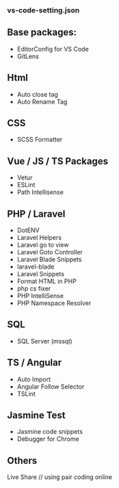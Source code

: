 ### vs-code-setting.json

## Base packages:

- EditorConfig for VS Code
- GitLens

## Html

- Auto close tag
- Auto Rename Tag


## CSS

- SCSS Formatter

## Vue / JS / TS Packages
- Vetur
- ESLint
- Path Intellisense

## PHP / Laravel
- DotENV
- Laravel Helpers
- Laravel go to view
- Laravel Goto Controller
- Laravel Blade Snippets
- laravel-blade
- Laravel Snippets
- Format HTML in PHP
- php cs fixer
- PHP IntelliSense
- PHP Namespace Resolver

## SQL

- SQL Server (mssql)


## TS / Angular 

- Auto Import
- Angular Follow Selector
- TSLint

## Jasmine Test

- Jasmine code snippets
- Debugger for Chrome


## Others

Live Share // using pair coding online

